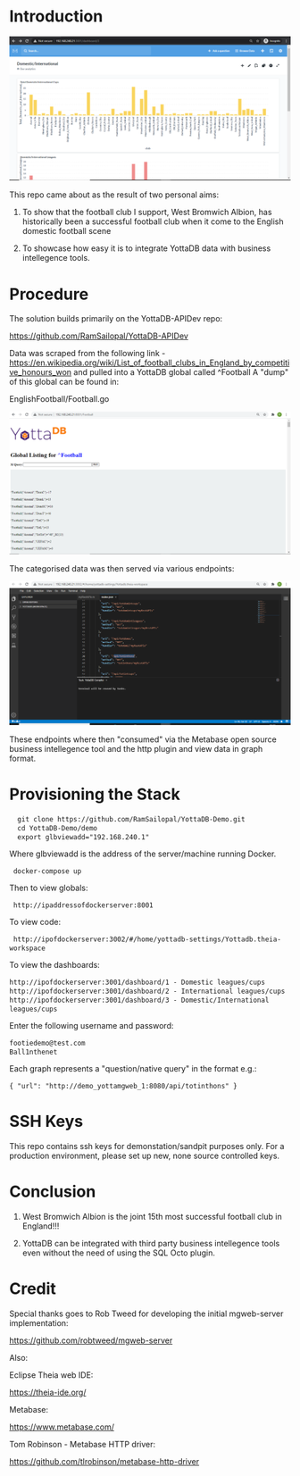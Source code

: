 # Introduction

![Alt text](metadash.PNG?raw=true "Metabase Dashboard")

This repo came about as the result of two personal aims:

1) To show that the football club I support, West Bromwich Albion, has historically been a successful football club when it come to the English domestic football scene

2) To showcase how easy it is to integrate YottaDB data with business intellegence tools.

# Procedure

The solution builds primarily on the YottaDB-APIDev repo:

https://github.com/RamSailopal/YottaDB-APIDev

Data was scraped from the following link - https://en.wikipedia.org/wiki/List_of_football_clubs_in_England_by_competitive_honours_won and pulled into a YottaDB global called ^Football A "dump" of this global can be found in:

   EnglishFootball/Football.go

![Alt text](footieglo.PNG?raw=true "Football Global")

The categorised data was then served via various endpoints:

![Alt text](footieide.PNG?raw=true "Football IDE")

These endpoints where then "consumed" via the Metabase open source business intellegence tool and the http plugin and view data in graph format.

# Provisioning the Stack

      git clone https://github.com/RamSailopal/YottaDB-Demo.git
      cd YottaDB-Demo/demo
      export glbviewadd="192.168.240.1"
      
Where glbviewadd is the address of the server/machine running Docker.

     docker-compose up
     
Then to view globals:

     http://ipaddressofdockerserver:8001

To view code:

     http://ipofdockerserver:3002/#/home/yottadb-settings/Yottadb.theia-workspace

To view the dashboards:

    http://ipofdockerserver:3001/dashboard/1 - Domestic leagues/cups
    http://ipofdockerserver:3001/dashboard/2 - International leagues/cups
    http://ipofdockerserver:3001/dashboard/3 - Domestic/International leagues/cups

Enter the following username and password:

    footiedemo@test.com
    Ball1nthenet

Each graph represents a "question/native query" in the format e.g.:

    { "url": "http://demo_yottamgweb_1:8080/api/totinthons" }

# SSH Keys

This repo contains ssh keys for demonstation/sandpit purposes only. For a production environment, please set up new, none source controlled keys.

# Conclusion

1) West Bromwich Albion is the joint 15th most successful football club in England!!!

2) YottaDB can be integrated with third party business intellegence tools even without the need of using the SQL Octo plugin.

# Credit

Special thanks goes to Rob Tweed for developing the initial mgweb-server implementation:

https://github.com/robtweed/mgweb-server

Also:

Eclipse Theia web IDE:

https://theia-ide.org/

Metabase:

https://www.metabase.com/

Tom Robinson - Metabase HTTP driver:

https://github.com/tlrobinson/metabase-http-driver

